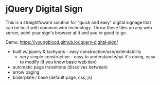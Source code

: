 # jQuery Digital Sign

This is a straightfoward solution for "quick and easy" digital signage that can be built with common web technology. Throw these files on any web server, point your sign's browser at it and you're good to go.

Demo: https://jyoungblood.github.io/jquery-digital-sign/

- built w/ jquery & tachyons - easy construction/use/extendability
	- very simple construction - easy to understand what it's doing, easy to modify (if you know basic web dev)
- automatic page transitions (dissolves between)
- arrow paging
- boilerplate / base (default page, css, js)

